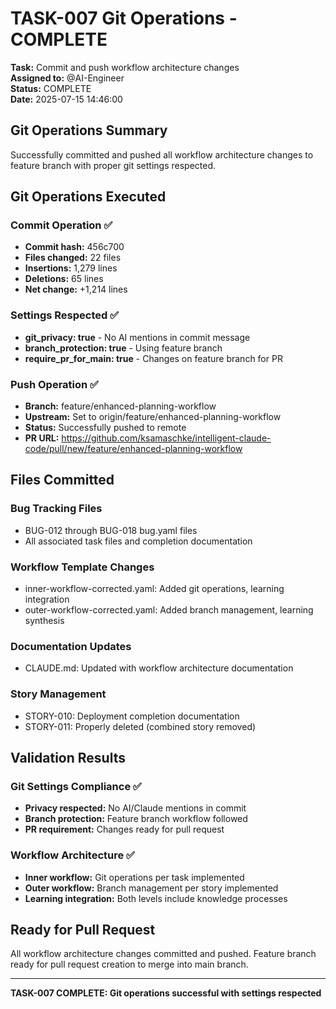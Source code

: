 # TASK-007 Git Operations - COMPLETE

**Task:** Commit and push workflow architecture changes  
**Assigned to:** @AI-Engineer  
**Status:** COMPLETE  
**Date:** 2025-07-15 14:46:00

## Git Operations Summary

Successfully committed and pushed all workflow architecture changes to feature branch with proper git settings respected.

## Git Operations Executed

### Commit Operation ✅
- **Commit hash:** 456c700
- **Files changed:** 22 files
- **Insertions:** 1,279 lines
- **Deletions:** 65 lines
- **Net change:** +1,214 lines

### Settings Respected ✅
- **git_privacy: true** - No AI mentions in commit message
- **branch_protection: true** - Using feature branch
- **require_pr_for_main: true** - Changes on feature branch for PR

### Push Operation ✅
- **Branch:** feature/enhanced-planning-workflow
- **Upstream:** Set to origin/feature/enhanced-planning-workflow
- **Status:** Successfully pushed to remote
- **PR URL:** https://github.com/ksamaschke/intelligent-claude-code/pull/new/feature/enhanced-planning-workflow

## Files Committed

### Bug Tracking Files
- BUG-012 through BUG-018 bug.yaml files
- All associated task files and completion documentation

### Workflow Template Changes
- inner-workflow-corrected.yaml: Added git operations, learning integration
- outer-workflow-corrected.yaml: Added branch management, learning synthesis

### Documentation Updates
- CLAUDE.md: Updated with workflow architecture documentation

### Story Management
- STORY-010: Deployment completion documentation
- STORY-011: Properly deleted (combined story removed)

## Validation Results

### Git Settings Compliance ✅
- **Privacy respected:** No AI/Claude mentions in commit
- **Branch protection:** Feature branch workflow followed
- **PR requirement:** Changes ready for pull request

### Workflow Architecture ✅
- **Inner workflow:** Git operations per task implemented
- **Outer workflow:** Branch management per story implemented
- **Learning integration:** Both levels include knowledge processes

## Ready for Pull Request

All workflow architecture changes committed and pushed. Feature branch ready for pull request creation to merge into main branch.

---
**TASK-007 COMPLETE: Git operations successful with settings respected**